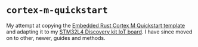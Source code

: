 # `cortex-m-quickstart`

My attempt at copying the [Embedded Rust Cortex M Quickstart template](https://github.com/rust-embedded/cortex-m-quickstart) and adapting it to my [STM32L4 Discovery kit IoT board](https://www.st.com/en/evaluation-tools/b-l475e-iot01a.html#overview). I have since moved on to other, newer, guides and methods.
